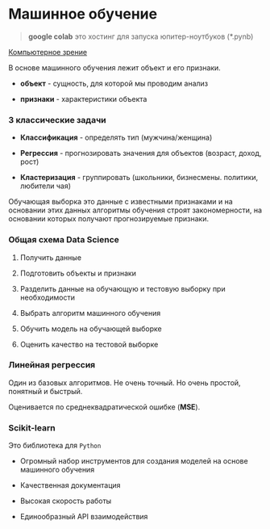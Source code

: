 # Машинное обучение

> **google colab** это хостинг для запуска юпитер-ноутбуков (*.pynb)

[Компьютерное зрение](./computer_vision.md)

В основе машинного обучения лежит объект и его признаки.

- **объект** - сущность, для которой мы проводим анализ

- **признаки** - характеристики объекта

### 3 классические задачи

- **Классификация** - определять тип (мужчина/женщина)

- **Регрессия** - прогнозировать значения для объектов (возраст, доход, рост)

- **Кластеризация** - группировать (школьники, бизнесмены. политики, любители чая)

Обучающая выборка это данные с известными признаками и на основании этих данных алгоритмы обучения строят закономерности, на основании которых получают прогнозируемые признаки.

### Общая схема Data Science

1. Получить данные

2. Подготовить объекты и признаки

3. Разделить данные на обучающую и тестовую выборку при необходимости

4. Выбрать алгоритм машинного обучения

5. Обучить модель на обучающей выборке

6. Оценить качество на тестовой выборке

### Линейная регрессия

Один из базовых алгоритмов. Не очень точный. Но очень простой, понятный и быстрый.

Оценивается по среднеквадратической ошибке (**MSE**).

### Scikit-learn

Это библиотека для `Python`

- Огромный набор инструментов для создания моделей на основе машинного обучения

- Качественная документация

- Высокая скорость работы

- Единообразный API взаимодействия

